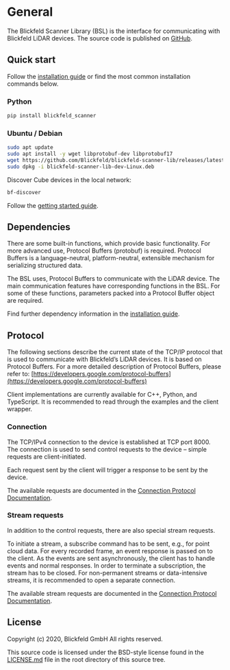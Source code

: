 # General

The Blickfeld Scanner Library (BSL) is the interface for communicating with Blickfeld LiDAR devices.
The source code is published on [GitHub](https://github.com/Blickfeld/blickfeld-scanner-lib).

## Quick start

Follow the [installation guide](BSL_Installation) or find the most common installation commands below.

### Python

```bash
pip install blickfeld_scanner
```

### Ubuntu / Debian

```bash
sudo apt update
sudo apt install -y wget libprotobuf-dev libprotobuf17
wget https://github.com/Blickfeld/blickfeld-scanner-lib/releases/latest/download/blickfeld-scanner-lib-dev-Linux.deb
sudo dpkg -i blickfeld-scanner-lib-dev-Linux.deb
```

Discover Cube devices in the local network:

```bash
bf-discover
```

Follow the [getting started guide](BSL_Getting_started).

## Dependencies

There are some built-in functions, which provide basic functionality. For more advanced use, Protocol Buffers (protobuf) is required.
Protocol Buffers is a language-neutral, platform-neutral, extensible mechanism for serializing structured data.

The BSL uses, Protocol Buffers to communicate  with the LiDAR device. The main communication features have corresponding functions in the BSL.
For some of these functions, parameters packed into a Protocol Buffer object are required.

Find further dependency information in the [installation guide](BSL_Installation).

## Protocol

The following sections describe the current state of the TCP/IP protocol that is used to communicate with Blickfeld’s LiDAR devices.
It is based on Protocol Buffers. For a more detailed description of Protocol Buffers,
please refer to: [https://developers.google.com/protocol-buffers](https://developers.google.com/protocol-buffers)

Client implementations are currently available for C++, Python, and TypeScript.
It is recommended to read through the examples and the client wrapper.

### Connection

The TCP/IPv4 connection to the device is established at TCP port 8000.
The connection is used to send control requests to the device – simple requests are client-initiated.

Each request sent by the client will trigger a response to be sent by the device.

The available requests are documented in the [Connection Protocol Documentation](protobuf_protocol.html#blickfeld/connection.proto).

### Stream requests

In addition to the control requests, there are also special stream requests.

To initiate a stream, a subscribe command has to be sent, e.g., for point cloud data. For every recorded frame, an event response is passed on to the client.
As the events are sent asynchronously, the client has to handle events and normal responses. In order to terminate a subscription, the stream has to be closed.
For non-permanent streams or data-intensive streams, it is recommended to open a separate connection.

The available stream requests are documented in the [Connection Protocol Documentation](protobuf_protocol.html#blickfeld/stream/connection.proto).

## License

Copyright (c) 2020, Blickfeld GmbH
All rights reserved.

This source code is licensed under the BSD-style license found in the
[LICENSE.md](LICENSE.md) file in the root directory of this source tree.